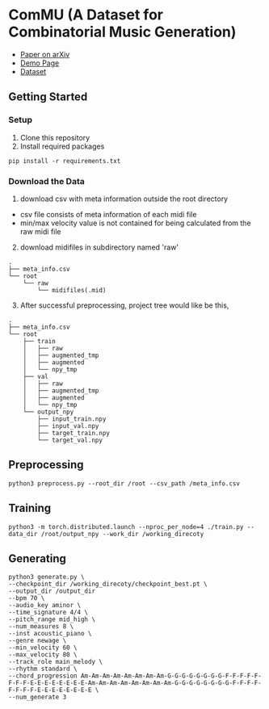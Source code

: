 # ComMU (A Dataset for Combinatorial Music Generation)

- [Paper on arXiv](https://paper_page)
- [Demo Page](https://pozalabs.github.io/ComMU/)
- [Dataset](https://github.com/POZAlabs/ComMU-code/tree/master/dataset)

## Getting Started
### Setup
1. Clone this repository
2. Install required packages
```
pip install -r requirements.txt
```
### Download the Data
1. download csv with meta information outside the root directory
- csv file consists of meta information of each midi file
- min/max velocity value is not contained for being calculated from the raw midi file
2. download midifiles in subdirectory named 'raw'
```
.
├── meta_info.csv
└── root
    └── raw
        └── midifiles(.mid)
```
3. After successful preprocessing, project tree would like be this,
```
.
├── meta_info.csv
└── root
    ├── train
    │   ├── raw
    │   ├── augmented_tmp
    │   ├── augmented
    │   └── npy_tmp
    ├── val
    │   ├── raw
    │   ├── augmented_tmp
    │   ├── augmented
    │   └── npy_tmp
    └── output_npy
        ├── input_train.npy
        ├── input_val.npy
        ├── target_train.npy
        └── target_val.npy
```


## Preprocessing
```
python3 preprocess.py --root_dir /root --csv_path /meta_info.csv
```

## Training
```
python3 -m torch.distributed.launch --nproc_per_node=4 ./train.py --data_dir /root/output_npy --work_dir /working_direcoty
```

## Generating
```
python3 generate.py \
--checkpoint_dir /working_direcoty/checkpoint_best.pt \
--output_dir /output_dir
--bpm 70 \
--audio_key aminor \
--time_signature 4/4 \
--pitch_range mid_high \
--num_measures 8 \
--inst acoustic_piano \
--genre newage \
--min_velocity 60 \
--max_velocity 80 \
--track_role main_melody \
--rhythm standard \
--chord_progression Am-Am-Am-Am-Am-Am-Am-Am-G-G-G-G-G-G-G-G-F-F-F-F-F-F-F-F-E-E-E-E-E-E-E-E-Am-Am-Am-Am-Am-Am-Am-Am-G-G-G-G-G-G-G-G-F-F-F-F-F-F-F-F-E-E-E-E-E-E-E-E \
--num_generate 3
```
